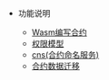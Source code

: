 - 功能说明

	- [Wasm编写合约](zh-cn/function/[Chinese-Simplified]-功能说明)
	- [权限模型](zh-cn/function/[Chinese-Simplified]-权限模型)
	- [cns(合约命名服务)](zh-cn/function/[Chinese-Simplified]-cns)
	- [合约数据迁移](zh-cn/function/[Chinese-Simplified]-合约数据迁移)
        


